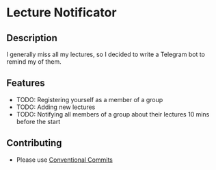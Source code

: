# Lecture Notificator

## Description
I generally miss all my lectures, so I decided to write a Telegram bot to remind my of them.

## Features
  * TODO: Registering yourself as a member of a group
  * TODO: Adding new lectures
  * TODO: Notifying all members of a group about their lectures 10 mins before the start

## Contributing
  * Please use [Conventional Commits](https://www.conventionalcommits.org/)
